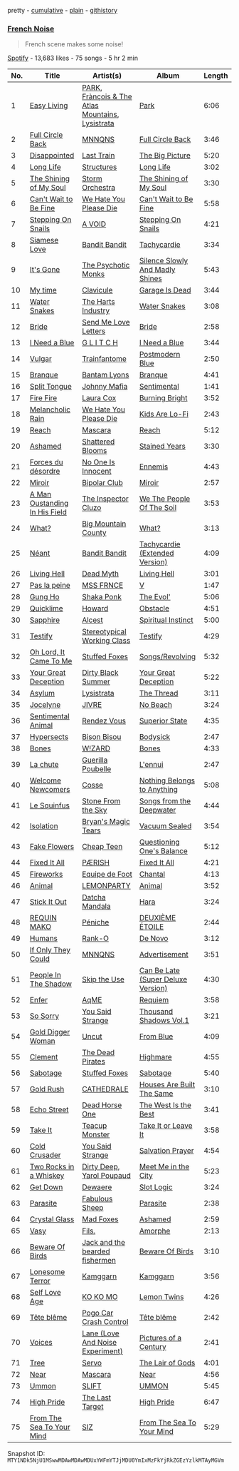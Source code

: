 pretty - [cumulative](/playlists/cumulative/37i9dQZF1DXcUF9GRO45to.md) - [plain](/playlists/plain/37i9dQZF1DXcUF9GRO45to) - [githistory](https://github.githistory.xyz/mackorone/spotify-playlist-archive/blob/main/playlists/plain/37i9dQZF1DXcUF9GRO45to)

### [French Noise](https://open.spotify.com/playlist/37i9dQZF1DXcUF9GRO45to)

> French scene makes some noise!

[Spotify](https://open.spotify.com/user/spotify) - 13,683 likes - 75 songs - 5 hr 2 min

| No. | Title | Artist(s) | Album | Length |
|---|---|---|---|---|
| 1 | [Easy Living](https://open.spotify.com/track/4GW71Fj6Br2rH6ev9T8f1k) | [PARK](https://open.spotify.com/artist/5pMItVznpNhxltDYviTMsu), [Frànçois & The Atlas Mountains](https://open.spotify.com/artist/1mHTS3stAYCszPZ2PRa8QU), [Lysistrata](https://open.spotify.com/artist/04bDp8VBNHzbTdujiMUuCb) | [Park](https://open.spotify.com/album/5TlXmC4JTP9rrBvQV9O621) | 6:06 |
| 2 | [Full Circle Back](https://open.spotify.com/track/5kVeebGBrpAum8u2RYt9xh) | [MNNQNS](https://open.spotify.com/artist/1xv8LIJ3qAL2EioqhUjqtY) | [Full Circle Back](https://open.spotify.com/album/1G4sh6vNpyep8N9Kc8i4Lu) | 3:46 |
| 3 | [Disappointed](https://open.spotify.com/track/6i6YwnjYh7v56DQsk2bcbv) | [Last Train](https://open.spotify.com/artist/4S47feOS2ATuhc7Ao5ilfG) | [The Big Picture](https://open.spotify.com/album/3V8iH2jIjtTBj1CBkTPSZA) | 5:20 |
| 4 | [Long Life](https://open.spotify.com/track/2N2A6MMehPqIQ6w7keCUDc) | [Structures](https://open.spotify.com/artist/4uAJ9vbmemltkuu0D3gBHQ) | [Long Life](https://open.spotify.com/album/54xgrAyNTiSiVPXydgJPoF) | 3:02 |
| 5 | [The Shining of My Soul](https://open.spotify.com/track/6smtkTLehhZSseuFldnIRI) | [Storm Orchestra](https://open.spotify.com/artist/5Zl04O5XJOu7kGrAosCPfR) | [The Shining of My Soul](https://open.spotify.com/album/2S8lZl5Y49kMG4UiXpdhvn) | 3:30 |
| 6 | [Can't Wait to Be Fine](https://open.spotify.com/track/3ceHHdlzB4tgJXCviVKTBc) | [We Hate You Please Die](https://open.spotify.com/artist/6Ts5nm6bMuPIqKy1fZRE8l) | [Can't Wait to Be Fine](https://open.spotify.com/album/2MSwOyJWgQm0gnb4ofdNzD) | 5:58 |
| 7 | [Stepping On Snails](https://open.spotify.com/track/7ogd6ybezUKwYxeLWb2nvB) | [A VOID](https://open.spotify.com/artist/3ha9mtXhb0Ia40lnrU2cOI) | [Stepping On Snails](https://open.spotify.com/album/44swoQuSZ9KEMCUrVld286) | 4:21 |
| 8 | [Siamese Love](https://open.spotify.com/track/5lWRpXUGs9EMHIOGN10CT6) | [Bandit Bandit](https://open.spotify.com/artist/0A1HmlpMHsKQXyXkwoS26h) | [Tachycardie](https://open.spotify.com/album/1gi8Av5p21lkIrzab6ZA0k) | 3:34 |
| 9 | [It's Gone](https://open.spotify.com/track/26cUvSqatbmZQ4hlp75E4M) | [The Psychotic Monks](https://open.spotify.com/artist/7GB1a2GjXTCbTtdSv3NTPy) | [Silence Slowly And Madly Shines](https://open.spotify.com/album/6z5nHHrbow0HdyZLcBqWfA) | 5:43 |
| 10 | [My time](https://open.spotify.com/track/3jRvGaPzOAK9UVFLRjs9wG) | [Clavicule](https://open.spotify.com/artist/3MyvhIeNVItWCpXSwm6pLI) | [Garage Is Dead](https://open.spotify.com/album/5aHRyWY4RRq04Bx1cLgbjH) | 3:44 |
| 11 | [Water Snakes](https://open.spotify.com/track/3DxdqZOASBahkXBJdufzV7) | [The Harts Industry](https://open.spotify.com/artist/1W1qgY85Z1VANgSBogem2H) | [Water Snakes](https://open.spotify.com/album/63m3gJHwjIMjAs6a244hxK) | 3:08 |
| 12 | [Bride](https://open.spotify.com/track/4oFtvipwinqXjVrJpEuYCG) | [Send Me Love Letters](https://open.spotify.com/artist/5RiWMf3FdQCkeAbwZXNcVk) | [Bride](https://open.spotify.com/album/2vxiT1e0xm36rYyn3EwvVj) | 2:58 |
| 13 | [I Need a Blue](https://open.spotify.com/track/4994q3UseinN3Fac9p3v95) | [G L I T C H](https://open.spotify.com/artist/2PoDbctAc8F4fvSYw3F9MG) | [I Need a Blue](https://open.spotify.com/album/5cQBjAgYh9tf6jaqFmbIUY) | 3:44 |
| 14 | [Vulgar](https://open.spotify.com/track/7cOZA9hhLkBValr2rhaH61) | [Trainfantome](https://open.spotify.com/artist/7pG1EQuqeYlTh3J3jkCHfp) | [Postmodern Blue](https://open.spotify.com/album/4ytKLcwskenzEAA3Ae3Kta) | 2:50 |
| 15 | [Branque](https://open.spotify.com/track/4IFOzzLYdHxwfo3R8IrUhq) | [Bantam Lyons](https://open.spotify.com/artist/0PYUuiy5K17prjVHYVEhia) | [Branque](https://open.spotify.com/album/7zFdts2b5EzbzC104qgc7H) | 4:41 |
| 16 | [Split Tongue](https://open.spotify.com/track/4AJWyrvgYnwXJVnCUrBEYe) | [Johnny Mafia](https://open.spotify.com/artist/7iM6UV8wXD4l2bS2QxdOPY) | [Sentimental](https://open.spotify.com/album/4vT2Fz8FEQMrKfuBoykbNO) | 1:41 |
| 17 | [Fire Fire](https://open.spotify.com/track/4AtH6aTfjdf8SEVtA7LX30) | [Laura Cox](https://open.spotify.com/artist/1Olw3LDdz2RWOLV491bG75) | [Burning Bright](https://open.spotify.com/album/7lOutDr84PlBG1OAAylOAW) | 3:52 |
| 18 | [Melancholic Rain](https://open.spotify.com/track/5ez1M1Kb1ykkMKwZmK5DVZ) | [We Hate You Please Die](https://open.spotify.com/artist/6Ts5nm6bMuPIqKy1fZRE8l) | [Kids Are Lo\-Fi](https://open.spotify.com/album/0czgigqnoHJvDTzyRPZYtk) | 2:43 |
| 19 | [Reach](https://open.spotify.com/track/2t3c50Dgc0CvZmYOf40Yq2) | [Mascara](https://open.spotify.com/artist/1mmu7aIqCo989QSVk0lvHm) | [Reach](https://open.spotify.com/album/6VhainGyu98wzHYIzRvsf9) | 5:12 |
| 20 | [Ashamed](https://open.spotify.com/track/2plTvVFbGlYMp1zqnvcVF2) | [Shattered Blooms](https://open.spotify.com/artist/2pYANbParcwp5HMM8GsK4w) | [Stained Years](https://open.spotify.com/album/28JKOwKuqVdATYhwnAcnFp) | 3:30 |
| 21 | [Forces du désordre](https://open.spotify.com/track/12kdwvRR8sFDU4ddjw715I) | [No One Is Innocent](https://open.spotify.com/artist/3xYWXsDjB4Kfl6EY2hibO3) | [Ennemis](https://open.spotify.com/album/1Rgj6TYiSvZ107ZJWuvccu) | 4:43 |
| 22 | [Miroir](https://open.spotify.com/track/69p81RFFWx60N6oECYgI89) | [Bipolar Club](https://open.spotify.com/artist/6SGmaTmG3ZDt5krt6rklru) | [Miroir](https://open.spotify.com/album/4UKd6gVT7dWalCUgCIav2A) | 2:57 |
| 23 | [A Man Oustanding In His Field](https://open.spotify.com/track/75uFD148aefBQ3qrdwWn5i) | [The Inspector Cluzo](https://open.spotify.com/artist/5yxIIqWx8F0NfkXpyycTxg) | [We The People Of The Soil](https://open.spotify.com/album/4dF2btv546wMUc49Tkh7RR) | 3:53 |
| 24 | [What?](https://open.spotify.com/track/2nrolTBT7lRPdaFnfWxaKr) | [Big Mountain County](https://open.spotify.com/artist/4DzWstaAmf3JWxAWt3THQm) | [What?](https://open.spotify.com/album/7Fz8X0lwUiiykWBsYooK0S) | 3:13 |
| 25 | [Néant](https://open.spotify.com/track/5YHPFzrnaP31PXYCirRS0y) | [Bandit Bandit](https://open.spotify.com/artist/0A1HmlpMHsKQXyXkwoS26h) | [Tachycardie \(Extended Version\)](https://open.spotify.com/album/1J71QndbwpN6jpzgjzki7D) | 4:09 |
| 26 | [Living Hell](https://open.spotify.com/track/0FtVjdaaXEtdkELALSHsAC) | [Dead Myth](https://open.spotify.com/artist/6KSJGowqCABXcXI9bmGVFC) | [Living Hell](https://open.spotify.com/album/6yZGO09kc7XJ863zH5UocO) | 3:01 |
| 27 | [Pas la peine](https://open.spotify.com/track/71t2WYBSLCx3fHYDK8qr1w) | [MSS FRNCE](https://open.spotify.com/artist/5udREH1WTD1lhBsTRdKAfO) | [V](https://open.spotify.com/album/6aazZ0tJt34n32dgPitbum) | 1:47 |
| 28 | [Gung Ho](https://open.spotify.com/track/2poNoMk0YyxePxeJidM4Jf) | [Shaka Ponk](https://open.spotify.com/artist/0VJIBKdqJygrupAxpSTk7q) | [The Evol'](https://open.spotify.com/album/7nF02J94or6lPZirx6MxE4) | 5:06 |
| 29 | [Quicklime](https://open.spotify.com/track/3BpT0RYpDTBvMLoIXa3udo) | [Howard](https://open.spotify.com/artist/3bwdCcoC0DQB3fpQn9fqnm) | [Obstacle](https://open.spotify.com/album/7e94WnlPTcX85liEG8FcYM) | 4:51 |
| 30 | [Sapphire](https://open.spotify.com/track/5DFnmcshyxsonqTvanqZPY) | [Alcest](https://open.spotify.com/artist/0d5ZwMtCer8dQdOPAgWhe7) | [Spiritual Instinct](https://open.spotify.com/album/6o13o3tlmwPYFnlIrVoRhh) | 5:00 |
| 31 | [Testify](https://open.spotify.com/track/7BFZuaNusBMXusPtaohiVq) | [Stereotypical Working Class](https://open.spotify.com/artist/02ZopYrPQwwalBKGALvGAX) | [Testify](https://open.spotify.com/album/583cJgteBRqts4CLZdfnfu) | 4:29 |
| 32 | [Oh Lord, It Came To Me](https://open.spotify.com/track/2NtcpNBDXeuEwpc9QOVfq9) | [Stuffed Foxes](https://open.spotify.com/artist/61NXk42F56GdSy01BwNB06) | [Songs/Revolving](https://open.spotify.com/album/71QcqCUQr7EusqTXKhnZVy) | 5:32 |
| 33 | [Your Great Deception](https://open.spotify.com/track/6Lw5MyuDZVVE1G2ZbLU7Fm) | [Dirty Black Summer](https://open.spotify.com/artist/5sJdiL5P0UK2MvpW1uPeuq) | [Your Great Deception](https://open.spotify.com/album/6oQ0AQ3JRMTPbZRwFhXWP3) | 5:22 |
| 34 | [Asylum](https://open.spotify.com/track/65s5gtYGSoF2BcbQ6oPuCy) | [Lysistrata](https://open.spotify.com/artist/04bDp8VBNHzbTdujiMUuCb) | [The Thread](https://open.spotify.com/album/3F5nmrHMSyFjEkATZQO7cz) | 3:11 |
| 35 | [Jocelyne](https://open.spotify.com/track/5G9yfOMJgjzdsgeb61RoG9) | [JIVRE](https://open.spotify.com/artist/0guPFpmvHHxsjqhwxoXmOA) | [No Beach](https://open.spotify.com/album/2zWFIy0MCyzlPd9KJHnDRw) | 3:24 |
| 36 | [Sentimental Animal](https://open.spotify.com/track/7DwjBCEf4SjGzy8Bgaz3EX) | [Rendez Vous](https://open.spotify.com/artist/4a118edzJsiImCyPCZk6mY) | [Superior State](https://open.spotify.com/album/0GYH4HMvMgmsRCqN224mO8) | 4:35 |
| 37 | [Hypersects](https://open.spotify.com/track/1uyeiZXzeP2uDViqIDHoMl) | [Bison Bisou](https://open.spotify.com/artist/5WMurQLtfM6V3t7Gbh1ix1) | [Bodysick](https://open.spotify.com/album/1Cx9PXN9WJIJEge4JXHknM) | 2:47 |
| 38 | [Bones](https://open.spotify.com/track/5WGOH3L6yKhHjXyCjgBYog) | [W!ZARD](https://open.spotify.com/artist/3E7Z5zzigflRAScfu3gigd) | [Bones](https://open.spotify.com/album/4XH9ajEoLAF572D1UseFG3) | 4:33 |
| 39 | [La chute](https://open.spotify.com/track/7cjNhFw9RwiXYRJ5Gm3ycD) | [Guerilla Poubelle](https://open.spotify.com/artist/28EqKeX9NMNRu7OC0jKHnF) | [L'ennui](https://open.spotify.com/album/7JRqbUYfxIpVYwyXIbqB7N) | 2:47 |
| 40 | [Welcome Newcomers](https://open.spotify.com/track/0yPdYvRz6qTo0oI6CFJwDj) | [Cosse](https://open.spotify.com/artist/2sGoKWmM956fjU3X8N5VxH) | [Nothing Belongs to Anything](https://open.spotify.com/album/1hCtl92M5FJH8zmgRT1fN3) | 5:08 |
| 41 | [Le Squinfus](https://open.spotify.com/track/39Rcz81y7E41a7WObG37kn) | [Stone From the Sky](https://open.spotify.com/artist/1uJnxjKOkMlCa2iZOW3GzD) | [Songs from the Deepwater](https://open.spotify.com/album/5c1WlgOeb83vuE1cVROyOd) | 4:44 |
| 42 | [Isolation](https://open.spotify.com/track/49Mg47fyRNRHP1pt8EIw9B) | [Bryan's Magic Tears](https://open.spotify.com/artist/4HgpwARKKErmILpXm5YcST) | [Vacuum Sealed](https://open.spotify.com/album/1h6Mngi160e472DTepN8qD) | 3:54 |
| 43 | [Fake Flowers](https://open.spotify.com/track/3Yl0g8bQ4ZcmFIUmGE3E5N) | [Cheap Teen](https://open.spotify.com/artist/0X6Rbb4fyZbLfdz3oNhnOX) | [Questioning One's Balance](https://open.spotify.com/album/6aWsIUCcydBnooCyWbUfuB) | 5:12 |
| 44 | [Fixed It All](https://open.spotify.com/track/1kfn8rDlkRsuHZCOBLSj26) | [PÆRISH](https://open.spotify.com/artist/0waXk4SsKZBRCf7kiwi6uL) | [Fixed It All](https://open.spotify.com/album/2SU0zDS8TIZ1kVSYEaqq5w) | 4:21 |
| 45 | [Fireworks](https://open.spotify.com/track/08JoE08IrBh5FOW91eq7Hu) | [Equipe de Foot](https://open.spotify.com/artist/3sf80v7vKTD23bvp5Xl836) | [Chantal](https://open.spotify.com/album/3U3htuQSFAzCQZgQy42D7W) | 4:13 |
| 46 | [Animal](https://open.spotify.com/track/25hddSvMOSUdibBDdAFfev) | [LEMONPARTY](https://open.spotify.com/artist/1U1GrvbwMdZxv07ZEhGZnU) | [Animal](https://open.spotify.com/album/22RTfqAchogNWMsR5wAqVH) | 3:52 |
| 47 | [Stick It Out](https://open.spotify.com/track/3LglMEtGTUFhAPTxa5ewwa) | [Datcha Mandala](https://open.spotify.com/artist/6HGIo68pNJojy4jcz9uE88) | [Hara](https://open.spotify.com/album/23RMgtP4v1gGTXnANwQCPU) | 3:24 |
| 48 | [REQUIN MAKO](https://open.spotify.com/track/4qTYigArkxHtrICjMTZ8aX) | [Péniche](https://open.spotify.com/artist/5Sg5EoVjPH1WP8CgRKkiP0) | [DEUXIÈME ÉTOILE](https://open.spotify.com/album/34wdBVVO2E8XsnVOPQH5mC) | 2:44 |
| 49 | [Humans](https://open.spotify.com/track/5rcE08QNXMI9CUsbnpWf7n) | [Rank\-O](https://open.spotify.com/artist/7EfIjVAkrlvg6SKlUjsAgF) | [De Novo](https://open.spotify.com/album/4zv3fK4zaoXhRmOxdcqml6) | 3:12 |
| 50 | [If Only They Could](https://open.spotify.com/track/2TJdettbWrIvxsUsTki1S4) | [MNNQNS](https://open.spotify.com/artist/1xv8LIJ3qAL2EioqhUjqtY) | [Advertisement](https://open.spotify.com/album/230xxMa21n51rU8HT8e9OK) | 3:51 |
| 51 | [People In The Shadow](https://open.spotify.com/track/13Kk7Slvx443ZmMAFB9fjP) | [Skip the Use](https://open.spotify.com/artist/6UWiE4V9p2HK4C74A0CGKB) | [Can Be Late \(Super Deluxe Version\)](https://open.spotify.com/album/2D9zCv79mWQw6j3nRTcf4N) | 4:30 |
| 52 | [Enfer](https://open.spotify.com/track/1E32HzakrkfftyhRJrRISM) | [AqME](https://open.spotify.com/artist/37P7yznrsIGSfuGOzmmt26) | [Requiem](https://open.spotify.com/album/2KQaSNYnMutOHHGAeUBSfO) | 3:58 |
| 53 | [So Sorry](https://open.spotify.com/track/1jXuf4JztonnpLw3IO0UB9) | [You Said Strange](https://open.spotify.com/artist/269ucQArovY0uXXKEuf5d2) | [Thousand Shadows Vol.1](https://open.spotify.com/album/6QWuE2Js1brZVSvtzlriH3) | 3:21 |
| 54 | [Gold Digger Woman](https://open.spotify.com/track/6NnzPYNCUGzxiNhSdAVWyO) | [Uncut](https://open.spotify.com/artist/1VnwZ4jMNVIsOnR2X5VwYs) | [From Blue](https://open.spotify.com/album/2Tkh9QIKdZ7h4nURbfv5xb) | 4:09 |
| 55 | [Clement](https://open.spotify.com/track/0gZledHxMOU9mcsVeW9NmF) | [The Dead Pirates](https://open.spotify.com/artist/64bheP4lw6MvGJBNFKtPgx) | [Highmare](https://open.spotify.com/album/5rRaCgk5xWmQ6OCZPO6kku) | 4:55 |
| 56 | [Sabotage](https://open.spotify.com/track/13IFoiFdQ9ywSD8FSeqYhn) | [Stuffed Foxes](https://open.spotify.com/artist/61NXk42F56GdSy01BwNB06) | [Sabotage](https://open.spotify.com/album/0gxLqxmKUjHF2B7ep1xBdQ) | 5:40 |
| 57 | [Gold Rush](https://open.spotify.com/track/2BbJnbjHspWPoNQxUktXam) | [CATHEDRALE](https://open.spotify.com/artist/1OYppHNOuAIQ69SvpKPR5F) | [Houses Are Built The Same](https://open.spotify.com/album/4KeFsz1xKIYgztkHQbyrVh) | 3:10 |
| 58 | [Echo Street](https://open.spotify.com/track/7yUuvqh6jUnCiZpk9QUf2x) | [Dead Horse One](https://open.spotify.com/artist/0CIGn7O0TtfeO2SNeD3rE7) | [The West Is the Best](https://open.spotify.com/album/0VCp3ltRTuGJAfZfikMkDA) | 3:41 |
| 59 | [Take It](https://open.spotify.com/track/2gUDcRODF4dwwC6vi90ypV) | [Teacup Monster](https://open.spotify.com/artist/4Fqq8tVhE1sYO3MxyZL7sW) | [Take It or Leave It](https://open.spotify.com/album/2RHjDtMCXgIFnh1KyoWYpR) | 3:58 |
| 60 | [Cold Crusader](https://open.spotify.com/track/5sws6dep1M2EKwcDfCFcRB) | [You Said Strange](https://open.spotify.com/artist/269ucQArovY0uXXKEuf5d2) | [Salvation Prayer](https://open.spotify.com/album/2Ntf4ad4LSlcqNFa5ZHBGo) | 4:54 |
| 61 | [Two Rocks in a Whiskey](https://open.spotify.com/track/1SNc84gk62C61df7PoPTh0) | [Dirty Deep](https://open.spotify.com/artist/4XoAOMv60D4FylIqui9WGE), [Yarol Poupaud](https://open.spotify.com/artist/1wQavz0TEd9BEp0K2choCR) | [Meet Me in the City](https://open.spotify.com/album/7xQVlfuATrY8K3dK8Ddzlb) | 5:23 |
| 62 | [Get Down](https://open.spotify.com/track/7EYX172yTq0YMvhAqe0RTP) | [Dewaere](https://open.spotify.com/artist/2FIwxqF6IF8jSI3J79miOF) | [Slot Logic](https://open.spotify.com/album/2eiBZAV4PXCHiIgUsS4K8W) | 3:24 |
| 63 | [Parasite](https://open.spotify.com/track/0mGb7YHq64JP1ZpO3VEfUY) | [Fabulous Sheep](https://open.spotify.com/artist/53PR6aQRtneL0Gf0ZhxWvh) | [Parasite](https://open.spotify.com/album/0N25IgHC5ZLWSsPYfdWWRz) | 2:38 |
| 64 | [Crystal Glass](https://open.spotify.com/track/6g6kaanB0CkHwZVizWUaGj) | [Mad Foxes](https://open.spotify.com/artist/0DNV4wMtnm1dZG7VLwdjCC) | [Ashamed](https://open.spotify.com/album/2AVURS4qCdrIZkqriAelGo) | 2:59 |
| 65 | [Vasy](https://open.spotify.com/track/6VKJ18DRQjVFzNBb6GG3D0) | [Fils.](https://open.spotify.com/artist/1Tq8z5jrtwLN5OlvsRKB9T) | [Amorphe](https://open.spotify.com/album/69zFYf5KGASOfFkeFzqJfZ) | 2:13 |
| 66 | [Beware Of Birds](https://open.spotify.com/track/1IOz13EgqA22jojuSD4QAb) | [Jack and the bearded fishermen](https://open.spotify.com/artist/3dA2NIoEt8X4q0KU4QycgJ) | [Beware Of Birds](https://open.spotify.com/album/4KmuhLn1p7YYbWlltDuI4Z) | 3:10 |
| 67 | [Lonesome Terror](https://open.spotify.com/track/1skBkyve9Nky67eYhtVUkS) | [Kamggarn](https://open.spotify.com/artist/6e3939Z4hNCDfAqYK6pYM2) | [Kamggarn](https://open.spotify.com/album/0EpGsx16qSKNr3IDeYhmTc) | 3:56 |
| 68 | [Self Love Age](https://open.spotify.com/track/7eteiaoID1a0mzNHOIHpnR) | [KO KO MO](https://open.spotify.com/artist/37njHbDvYnaoRWbRwVTdaZ) | [Lemon Twins](https://open.spotify.com/album/5vkFCpD1Jb7SMDIDv1xeCK) | 4:26 |
| 69 | [Tête blême](https://open.spotify.com/track/6AQvZgtjYGbw2wEMYMZef4) | [Pogo Car Crash Control](https://open.spotify.com/artist/5wPxorJlp9dg5u4l3L3ITD) | [Tête blême](https://open.spotify.com/album/1k77W6tW9MlXCnRhNySBSR) | 2:42 |
| 70 | [Voices](https://open.spotify.com/track/5w0zJQuL3t1oHkF0vGAGac) | [Lane \(Love And Noise Experiment\)](https://open.spotify.com/artist/6mAfQASNTrLERLgZYR9hxf) | [Pictures of a Century](https://open.spotify.com/album/2tNX8NTFHnAd2Ipw5rp91N) | 2:41 |
| 71 | [Tree](https://open.spotify.com/track/38fLg3qA8mtJTuLDmtVc3x) | [Servo](https://open.spotify.com/artist/6y5MFAfEupGez5ZLRYDHlN) | [The Lair of Gods](https://open.spotify.com/album/1snWQPp1HIT5ixB77kRcpf) | 4:01 |
| 72 | [Near](https://open.spotify.com/track/4sy4XhaARpaQ1GmHbuoKec) | [Mascara](https://open.spotify.com/artist/1mmu7aIqCo989QSVk0lvHm) | [Near](https://open.spotify.com/album/2iWnS0S4Yi16kehnILCcML) | 4:56 |
| 73 | [Ummon](https://open.spotify.com/track/0PL7AWHsbdfccrnhGZb5ix) | [SLIFT](https://open.spotify.com/artist/0x9HCT7ZZlOEfLSVCDi5SO) | [UMMON](https://open.spotify.com/album/0mDB0OdwVTHh6cb70Fcdxq) | 5:45 |
| 74 | [High Pride](https://open.spotify.com/track/6GwKtbgJw0pT0un2mHiT0h) | [The Last Target](https://open.spotify.com/artist/2U34HnOfkQ7yEmbkTeb4V8) | [High Pride](https://open.spotify.com/album/5w6LR3OgeI08ybRXYsYvym) | 6:47 |
| 75 | [From The Sea To Your Mind](https://open.spotify.com/track/7uCaXe0aBw5PdS19PmNDYF) | [SIZ](https://open.spotify.com/artist/1CtmxHZBoOqnM9fhtnODEo) | [From The Sea To Your Mind](https://open.spotify.com/album/2jGv5SpNA7IVPGMisdbrw9) | 5:29 |

Snapshot ID: `MTY1NDk5NjU1MSwwMDAwMDAwMDUxYWFmYTJjMDU0YmIxMzFkYjRkZGEzYzlkMTAyMGVm`
